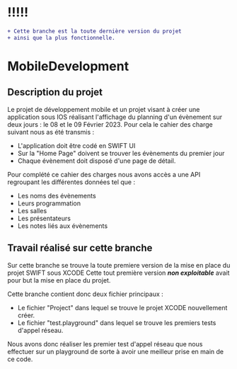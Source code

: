 # !!!!!
```diff 
+ Cette branche est la toute dernière version du projet 
+ ainsi que la plus fonctionnelle.
```

# MobileDevelopment

## Description du projet

Le projet de développement mobile et un projet visant à créer une application sous IOS réalisant l'affichage du planning d'un évènement sur deux jours : le 08 et le 09 Février 2023.
Pour cela le cahier des charge suivant nous as été transmis :
+ L'application doit être codé en SWIFT UI
+ Sur la "Home Page" doivent se trouver les évènements du premier jour
+ Chaque évènement doit disposé d'une page de détail.

Pour complété ce cahier des charges nous avons accès a une API regroupant les différentes données tel que :
+ Les noms des évènements
+ Leurs programmation
+ Les salles
+ Les présentateurs
+ Les notes liés aux évènements

## Travail réalisé sur cette branche

Sur cette branche se trouve la toute premiere version de la mise en place du projet SWIFT sous XCODE
Cette tout première version **_non exploitable_** avait pour but la mise en place du projet.

Cette branche contient donc deux fichier principaux :
- Le fichier "Project" dans lequel se trouve le projet XCODE nouvellement créer.
- Le fichier "test.playground" dans lequel se trouve les premiers tests d'appel réseau.

Nous avons donc réaliser les premier test d'appel réseau que nous effectuer sur un playground de sorte à avoir une meilleur prise en main de ce code.
